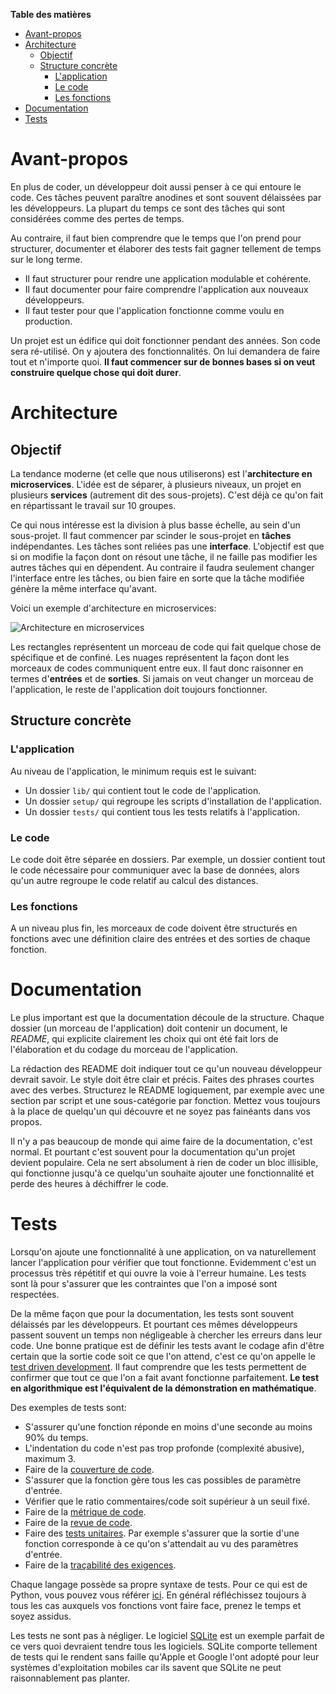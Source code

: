 <!-- START doctoc generated TOC please keep comment here to allow auto update -->
<!-- DON'T EDIT THIS SECTION, INSTEAD RE-RUN doctoc TO UPDATE -->
**Table des matières** 

- [Avant-propos](#avant-propos)
- [Architecture](#architecture)
  - [Objectif](#objectif)
  - [Structure concrète](#structure-concr%C3%A8te)
    - [L'application](#lapplication)
    - [Le code](#le-code)
    - [Les fonctions](#les-fonctions)
- [Documentation](#documentation)
- [Tests](#tests)

<!-- END doctoc generated TOC please keep comment here to allow auto update -->

# Avant-propos

En plus de coder, un développeur doit aussi penser à ce qui entoure le code. Ces tâches peuvent paraître anodines et sont souvent délaissées par les développeurs. La plupart du temps ce sont des tâches qui sont considérées comme des pertes de temps.

Au contraire, il faut bien comprendre que le temps que l'on prend pour structurer, documenter et élaborer des tests fait gagner tellement de temps sur le long terme.

- Il faut structurer pour rendre une application modulable et cohérente.
- Il faut documenter pour faire comprendre l'application aux nouveaux développeurs.
- Il faut tester pour que l'application fonctionne comme voulu en production.

Un projet est un édifice qui doit fonctionner pendant des années. Son code sera ré-utilisé. On y ajoutera des fonctionnalités. On lui demandera de faire tout et n'importe quoi. **Il faut commencer sur de bonnes bases si on veut construire quelque chose qui doit durer**.  

# Architecture

## Objectif

La tendance moderne (et celle que nous utiliserons) est l'**architecture en microservices**. L'idée est de séparer, à plusieurs niveaux, un projet en plusieurs **services** (autrement dit des sous-projets). C'est déjà ce qu'on fait en répartissant le travail sur 10 groupes.

Ce qui nous intéresse est la division à plus basse échelle, au sein d'un sous-projet. Il faut commencer par scinder le sous-projet en **tâches** indépendantes. Les tâches sont reliées pas une **interface**. L'objectif est que si on modifie la façon dont on résout une tâche, il ne faille pas modifier les autres tâches qui en dépendent. Au contraire il faudra seulement changer l'interface entre les tâches, ou bien faire en sorte que la tâche modifiée génère la même interface qu'avant.

Voici un exemple d'architecture en microservices:

![Architecture en microservices](http://i.imgur.com/f8b9TKc.png)

Les rectangles représentent un morceau de code qui fait quelque chose de spécifique et de confiné. Les nuages représentent la façon dont les morceaux de codes communiquent entre eux. Il faut donc raisonner en termes d'**entrées** et de **sorties**. Si jamais on veut changer un morceau de l'application, le reste de l'application doit toujours fonctionner.

## Structure concrète

### L'application

Au niveau de l'application, le minimum requis est le suivant:

- Un dossier ``lib/`` qui contient tout le code de l'application.
- Un dossier ``setup/`` qui regroupe les scripts d'installation de l'application.
- Un dossier ``tests/`` qui contient tous les tests relatifs à l'application.

### Le code

Le code doit être séparée en dossiers. Par exemple, un dossier contient tout le code nécessaire pour communiquer avec la base de données, alors qu'un autre regroupe le code relatif au calcul des distances.

### Les fonctions

A un niveau plus fin, les morceaux de code doivent être structurés en fonctions avec une définition claire des entrées et des sorties de chaque fonction.

# Documentation

Le plus important est que la documentation découle de la structure. Chaque dossier (un morceau de l'application) doit contenir un document, le *README*, qui explicite clairement les choix qui ont été fait lors de l'élaboration et du codage du morceau de l'application.

La rédaction des README doit indiquer tout ce qu'un nouveau développeur devrait savoir. Le style doit être clair et précis. Faites des phrases courtes avec des verbes. Structurez le README logiquement, par exemple avec une section par script et une sous-catégorie par fonction. Mettez vous toujours à la place de quelqu'un qui découvre et ne soyez pas fainéants dans vos propos.

Il n'y a pas beaucoup de monde qui aime faire de la documentation, c'est normal. Et pourtant c'est souvent pour la documentation qu'un projet devient populaire. Cela ne sert absolument à rien de coder un bloc illisible, qui fonctionne jusqu'à ce quelqu'un souhaite ajouter une fonctionnalité et perde des heures à déchiffrer le code.

# Tests

Lorsqu'on ajoute une fonctionnalité à une application, on va naturellement lancer l'application pour vérifier que tout fonctionne. Evidemment c'est un processus très répétitif et qui ouvre la voie à l'erreur humaine. Les tests sont là pour s'assurer que les contraintes que l'on a imposé sont respectées.

De la même façon que pour la documentation, les tests sont souvent délaissés par les développeurs. Et pourtant ces mêmes développeurs passent souvent un temps non négligeable à chercher les erreurs dans leur code. Une bonne pratique est de définir les tests avant le codage afin d'être certain que la sortie code soit ce que l'on attend, c'est ce qu'on appelle le [test driven development](https://www.google.fr/webhp?sourceid=chrome-instant&ion=1&espv=2&es_th=1&ie=UTF-8#q=test%20driven%20development&es_th=1). Il faut comprendre que les tests permettent de confirmer que tout ce que l'on a fait avant fonctionne parfaitement. **Le test en algorithmique est l'équivalent de la démonstration en mathématique**.

Des exemples de tests sont:

- S'assurer qu'une fonction réponde en moins d'une seconde au moins 90% du temps.
- L'indentation du code n'est pas trop profonde (complexité abusive), maximum 3.
- Faire de la [couverture de code](https://www.wikiwand.com/fr/Couverture_de_code).
- S'assurer que la fonction gère tous les cas possibles de paramètre d'entrée.
- Vérifier que le ratio commentaires/code soit supérieur à un seuil fixé.
- Faire de la [métrique de code](https://www.wikiwand.com/fr/M%C3%A9trique_(logiciel)).
- Faire de la [revue de code](https://www.wikiwand.com/fr/Revue_de_code).
- Faire des [tests unitaires](https://www.wikiwand.com/fr/Test_unitaire). Par exemple s'assurer que la sortie d'une fonction corresponde à ce qu'on s'attendait au vu des paramètres d'entrée.
- Faire de la [traçabilité des exigences](https://www.wikiwand.com/fr/Gestion_des_exigences#/Tra.C3.A7abilit.C3.A9_des_exigences).


Chaque langage possède sa propre syntaxe de tests. Pour ce qui est de Python, vous pouvez vous référer [ici](https://github.com/TaxiSID/Documentation/wiki/Introduction-au-langage-Python#faire-des-tests). En général réfléchissez toujours à tous les cas auxquels vos fonctions vont faire face, prenez le temps et soyez assidus.

Les tests ne sont pas à négliger. Le logiciel [SQLite](https://www.sqlite.org/src/doc/trunk/README.md) est un exemple parfait de ce vers quoi devraient tendre tous les logiciels. SQLite comporte tellement de tests qui le rendent sans faille qu'Apple et Google l'ont adopté pour leur systèmes d'exploitation mobiles car ils savent que SQLite ne peut raisonnablement pas planter.